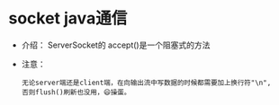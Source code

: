 # socket java通信

- 介绍：
   ServerSocket的 accept()是一个阻塞式的方法

- 注意：

    ```
    无论server端还是client端，在向输出流中写数据的时候都需要加上换行符"\n",
    否则flush()刷新也没用，😄操蛋。
    ```


    